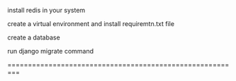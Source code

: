 install redis in your system

create a virtual environment and install requiremtn.txt file

create a database 

run django migrate command 

=========================================================